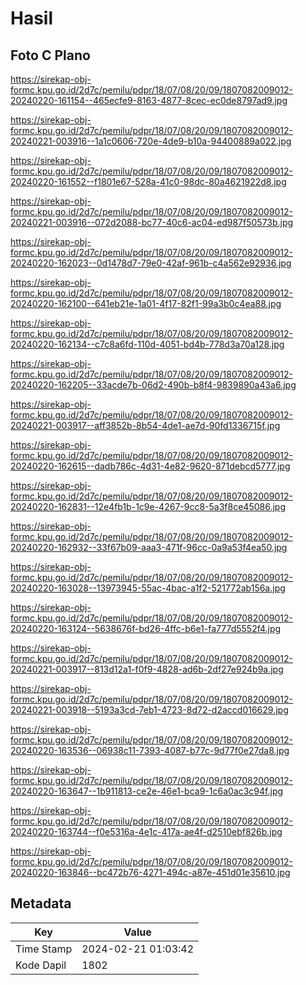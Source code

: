 # Hasil

## Foto C Plano

https://sirekap-obj-formc.kpu.go.id/2d7c/pemilu/pdpr/18/07/08/20/09/1807082009012-20240220-161154--465ecfe9-8163-4877-8cec-ec0de8797ad9.jpg

https://sirekap-obj-formc.kpu.go.id/2d7c/pemilu/pdpr/18/07/08/20/09/1807082009012-20240221-003916--1a1c0606-720e-4de9-b10a-94400889a022.jpg

https://sirekap-obj-formc.kpu.go.id/2d7c/pemilu/pdpr/18/07/08/20/09/1807082009012-20240220-161552--f1801e67-528a-41c0-98dc-80a4621922d8.jpg

https://sirekap-obj-formc.kpu.go.id/2d7c/pemilu/pdpr/18/07/08/20/09/1807082009012-20240221-003916--072d2088-bc77-40c6-ac04-ed987f50573b.jpg

https://sirekap-obj-formc.kpu.go.id/2d7c/pemilu/pdpr/18/07/08/20/09/1807082009012-20240220-162023--0d1478d7-79e0-42af-961b-c4a562e92936.jpg

https://sirekap-obj-formc.kpu.go.id/2d7c/pemilu/pdpr/18/07/08/20/09/1807082009012-20240220-162100--641eb21e-1a01-4f17-82f1-99a3b0c4ea88.jpg

https://sirekap-obj-formc.kpu.go.id/2d7c/pemilu/pdpr/18/07/08/20/09/1807082009012-20240220-162134--c7c8a6fd-110d-4051-bd4b-778d3a70a128.jpg

https://sirekap-obj-formc.kpu.go.id/2d7c/pemilu/pdpr/18/07/08/20/09/1807082009012-20240220-162205--33acde7b-06d2-490b-b8f4-9839890a43a6.jpg

https://sirekap-obj-formc.kpu.go.id/2d7c/pemilu/pdpr/18/07/08/20/09/1807082009012-20240221-003917--aff3852b-8b54-4de1-ae7d-90fd1336715f.jpg

https://sirekap-obj-formc.kpu.go.id/2d7c/pemilu/pdpr/18/07/08/20/09/1807082009012-20240220-162615--dadb786c-4d31-4e82-9620-871debcd5777.jpg

https://sirekap-obj-formc.kpu.go.id/2d7c/pemilu/pdpr/18/07/08/20/09/1807082009012-20240220-162831--12e4fb1b-1c9e-4267-9cc8-5a3f8ce45086.jpg

https://sirekap-obj-formc.kpu.go.id/2d7c/pemilu/pdpr/18/07/08/20/09/1807082009012-20240220-162932--33f67b09-aaa3-471f-96cc-0a9a53f4ea50.jpg

https://sirekap-obj-formc.kpu.go.id/2d7c/pemilu/pdpr/18/07/08/20/09/1807082009012-20240220-163028--13973945-55ac-4bac-a1f2-521772ab156a.jpg

https://sirekap-obj-formc.kpu.go.id/2d7c/pemilu/pdpr/18/07/08/20/09/1807082009012-20240220-163124--5638676f-bd26-4ffc-b6e1-fa777d5552f4.jpg

https://sirekap-obj-formc.kpu.go.id/2d7c/pemilu/pdpr/18/07/08/20/09/1807082009012-20240221-003917--813d12a1-f0f9-4828-ad6b-2df27e924b9a.jpg

https://sirekap-obj-formc.kpu.go.id/2d7c/pemilu/pdpr/18/07/08/20/09/1807082009012-20240221-003918--5193a3cd-7eb1-4723-8d72-d2accd016629.jpg

https://sirekap-obj-formc.kpu.go.id/2d7c/pemilu/pdpr/18/07/08/20/09/1807082009012-20240220-163536--06938c11-7393-4087-b77c-9d77f0e27da8.jpg

https://sirekap-obj-formc.kpu.go.id/2d7c/pemilu/pdpr/18/07/08/20/09/1807082009012-20240220-163647--1b911813-ce2e-46e1-bca9-1c6a0ac3c94f.jpg

https://sirekap-obj-formc.kpu.go.id/2d7c/pemilu/pdpr/18/07/08/20/09/1807082009012-20240220-163744--f0e5316a-4e1c-417a-ae4f-d2510ebf826b.jpg

https://sirekap-obj-formc.kpu.go.id/2d7c/pemilu/pdpr/18/07/08/20/09/1807082009012-20240220-163846--bc472b76-4271-494c-a87e-451d01e35610.jpg


## Metadata

| Key        | Value               |
| ---------- | ------------------- |
| Time Stamp | 2024-02-21 01:03:42 |
| Kode Dapil | 1802                |



